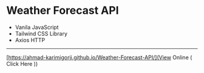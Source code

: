 # Weather Forecast API

- Vanila JavaScript
- Tailwind CSS Library
- Axios HTTP

---

[https://ahmad-karimigorji.github.io/Weather-Forecast-API/](View Online ( Click Here ))
